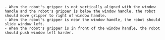 
    - When the robot's gripper is not vertically aligned with the window handle and the robot's gripper is below the window handle, the robot should move gripper to right of window handle.
    - When the robot's gripper is near the window handle, the robot should slide window left.
    - When the robot's gripper is in front of the window handle, the robot should push window left harder.